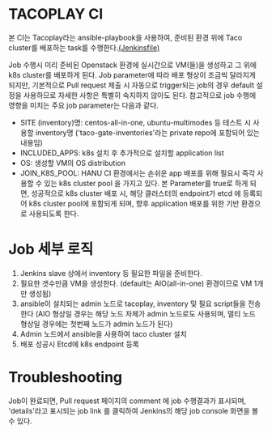 TACOPLAY CI 
=============================

본 CI는 Tacoplay라는 ansible-playbook을 사용하여, 준비된 환경 위에 Taco cluster를 배포하는 task를 수행한다.[(Jenkinsfile)](https://github.com/openinfradev/tacoplay/blob/main/Jenkinsfile)

Job 수행시 미리 준비된 Openstack 환경에 실시간으로 VM(들)을 생성하고 그 위에 k8s cluster를 배포하게 된다. Job parameter에 따라 배포 형상이 조금씩 달라지게 되지만, 기본적으로 Pull request 제출 시 자동으로 trigger되는 job의 경우 default 설정을 사용하므로 자세한 사항은 특별히 숙지하지 않아도 된다.
참고적으로 job 수행에 영향을 미치는 주요 job parameter는 다음과 같다.

 - SITE (inventory)명: centos-all-in-one, ubuntu-multimodes 등 테스트 시 사용할 inventory명 ('taco-gate-inventories'라는 private repo에 포함되어 있는 내용임)
 - INCLUDED_APPS: k8s 설치 후 추가적으로 설치할 application list
 - OS: 생성할 VM의 OS distribution
 - JOIN_K8S_POOL: HANU CI 환경에서는 손쉬운 app 배포를 위해 필요시 즉각 사용할 수 있는 k8s cluster pool 을 가지고 있다. 본 Parameter를 true로 하게 되면, 성공적으로 k8s cluster 배포 시, 해당 클러스터의 endpoint가 etcd 에 등록되어 k8s cluster pool에 포함되게 되며, 향후 application 배포를 위한 기반 환경으로 사용되도록 한다.


Job 세부 로직
=============

 1. Jenkins slave 상에서 inventory 등 필요한 파일을 준비한다. 
 2. 필요한 갯수만큼 VM을 생성한다. (default는 AIO(all-in-one) 환경이므로 VM 1개만 생성됨)
 3. ansible이 설치되는 admin 노드로 tacoplay, inventory 및 필요 script들을 전송한다
	(AIO 형상일 경우는 해당 노드 자체가 admin 노드로도 사용되며, 멀티 노드 형상일 경우에는 첫번째 노드가 admin 노드가 된다)
 4. Admin 노드에서 ansible을 사용하여 taco cluster 설치
 5. 배포 성공시 Etcd에 k8s endpoint 등록


Troubleshooting
================

Job이 완료되면, Pull request 페이지의 comment 에 job 수행결과가 표시되며, 'details'라고 표시되는 job link 를 클릭하여 Jenkins의 해당 job console 화면을 볼 수 있다.
